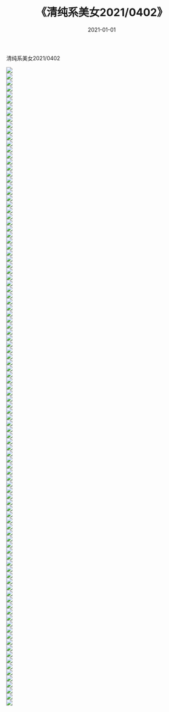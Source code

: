 ﻿---
layout: post
title:  《清纯系美女2021/0402》
date:   2021-01-01
img: http://img.660000.xyz/Sharelink/清纯系美女/2021/0402/000.jpg
categories: [美女, 清纯, 唯美]
---

清纯系美女2021/0402

 ![](http://img.660000.xyz/Sharelink/清纯系美女/2021/0402/001.jpeg) <br>![](http://img.660000.xyz/Sharelink/清纯系美女/2021/0402/002.jpeg) <br>![](http://img.660000.xyz/Sharelink/清纯系美女/2021/0402/003.jpeg) <br>![](http://img.660000.xyz/Sharelink/清纯系美女/2021/0402/004.jpeg) <br>![](http://img.660000.xyz/Sharelink/清纯系美女/2021/0402/005.jpeg) <br>![](http://img.660000.xyz/Sharelink/清纯系美女/2021/0402/006.jpeg) <br>![](http://img.660000.xyz/Sharelink/清纯系美女/2021/0402/007.jpeg) <br>![](http://img.660000.xyz/Sharelink/清纯系美女/2021/0402/008.jpeg) <br>![](http://img.660000.xyz/Sharelink/清纯系美女/2021/0402/009.jpeg) <br>![](http://img.660000.xyz/Sharelink/清纯系美女/2021/0402/010.jpeg) <br>![](http://img.660000.xyz/Sharelink/清纯系美女/2021/0402/011.jpeg) <br>![](http://img.660000.xyz/Sharelink/清纯系美女/2021/0402/012.jpeg) <br>![](http://img.660000.xyz/Sharelink/清纯系美女/2021/0402/013.jpeg) <br>![](http://img.660000.xyz/Sharelink/清纯系美女/2021/0402/014.jpeg) <br>![](http://img.660000.xyz/Sharelink/清纯系美女/2021/0402/015.jpeg) <br>![](http://img.660000.xyz/Sharelink/清纯系美女/2021/0402/016.jpeg) <br>![](http://img.660000.xyz/Sharelink/清纯系美女/2021/0402/017.jpeg) <br>![](http://img.660000.xyz/Sharelink/清纯系美女/2021/0402/018.jpeg) <br>![](http://img.660000.xyz/Sharelink/清纯系美女/2021/0402/019.jpeg) <br>![](http://img.660000.xyz/Sharelink/清纯系美女/2021/0402/020.jpeg) <br>![](http://img.660000.xyz/Sharelink/清纯系美女/2021/0402/021.jpeg) <br>![](http://img.660000.xyz/Sharelink/清纯系美女/2021/0402/022.jpeg) <br>![](http://img.660000.xyz/Sharelink/清纯系美女/2021/0402/023.jpeg) <br>![](http://img.660000.xyz/Sharelink/清纯系美女/2021/0402/024.jpeg) <br>![](http://img.660000.xyz/Sharelink/清纯系美女/2021/0402/025.jpeg) <br>![](http://img.660000.xyz/Sharelink/清纯系美女/2021/0402/026.jpeg) <br>![](http://img.660000.xyz/Sharelink/清纯系美女/2021/0402/027.jpeg) <br>![](http://img.660000.xyz/Sharelink/清纯系美女/2021/0402/028.jpeg) <br>![](http://img.660000.xyz/Sharelink/清纯系美女/2021/0402/029.jpeg) <br>![](http://img.660000.xyz/Sharelink/清纯系美女/2021/0402/030.jpeg) <br>![](http://img.660000.xyz/Sharelink/清纯系美女/2021/0402/031.jpeg) <br>![](http://img.660000.xyz/Sharelink/清纯系美女/2021/0402/032.jpeg) <br>![](http://img.660000.xyz/Sharelink/清纯系美女/2021/0402/033.jpeg) <br>![](http://img.660000.xyz/Sharelink/清纯系美女/2021/0402/034.jpeg) <br>![](http://img.660000.xyz/Sharelink/清纯系美女/2021/0402/035.jpeg) <br>![](http://img.660000.xyz/Sharelink/清纯系美女/2021/0402/036.jpeg) <br>![](http://img.660000.xyz/Sharelink/清纯系美女/2021/0402/037.jpeg) <br>![](http://img.660000.xyz/Sharelink/清纯系美女/2021/0402/038.jpeg) <br>![](http://img.660000.xyz/Sharelink/清纯系美女/2021/0402/039.jpeg) <br>![](http://img.660000.xyz/Sharelink/清纯系美女/2021/0402/040.jpeg) <br>![](http://img.660000.xyz/Sharelink/清纯系美女/2021/0402/041.jpeg) <br>![](http://img.660000.xyz/Sharelink/清纯系美女/2021/0402/042.jpeg) <br>![](http://img.660000.xyz/Sharelink/清纯系美女/2021/0402/043.jpeg) <br>![](http://img.660000.xyz/Sharelink/清纯系美女/2021/0402/044.jpeg) <br>![](http://img.660000.xyz/Sharelink/清纯系美女/2021/0402/045.jpeg) <br>![](http://img.660000.xyz/Sharelink/清纯系美女/2021/0402/046.jpeg) <br>![](http://img.660000.xyz/Sharelink/清纯系美女/2021/0402/047.jpeg) <br>![](http://img.660000.xyz/Sharelink/清纯系美女/2021/0402/048.jpeg) <br>![](http://img.660000.xyz/Sharelink/清纯系美女/2021/0402/049.jpeg) <br>![](http://img.660000.xyz/Sharelink/清纯系美女/2021/0402/050.jpeg) <br>![](http://img.660000.xyz/Sharelink/清纯系美女/2021/0402/051.jpeg) <br>![](http://img.660000.xyz/Sharelink/清纯系美女/2021/0402/052.jpeg) <br>![](http://img.660000.xyz/Sharelink/清纯系美女/2021/0402/053.jpeg) <br>![](http://img.660000.xyz/Sharelink/清纯系美女/2021/0402/054.jpeg) <br>![](http://img.660000.xyz/Sharelink/清纯系美女/2021/0402/055.jpeg) <br>![](http://img.660000.xyz/Sharelink/清纯系美女/2021/0402/056.jpeg) <br>![](http://img.660000.xyz/Sharelink/清纯系美女/2021/0402/057.jpeg) <br>![](http://img.660000.xyz/Sharelink/清纯系美女/2021/0402/058.jpeg) <br>![](http://img.660000.xyz/Sharelink/清纯系美女/2021/0402/059.jpeg) <br>![](http://img.660000.xyz/Sharelink/清纯系美女/2021/0402/060.jpeg) <br>![](http://img.660000.xyz/Sharelink/清纯系美女/2021/0402/061.jpeg) <br>![](http://img.660000.xyz/Sharelink/清纯系美女/2021/0402/062.jpeg) <br>![](http://img.660000.xyz/Sharelink/清纯系美女/2021/0402/063.jpeg) <br>![](http://img.660000.xyz/Sharelink/清纯系美女/2021/0402/064.jpeg) <br>![](http://img.660000.xyz/Sharelink/清纯系美女/2021/0402/065.jpeg) <br>![](http://img.660000.xyz/Sharelink/清纯系美女/2021/0402/066.jpeg) <br>![](http://img.660000.xyz/Sharelink/清纯系美女/2021/0402/067.jpeg) <br>![](http://img.660000.xyz/Sharelink/清纯系美女/2021/0402/068.jpeg) <br>![](http://img.660000.xyz/Sharelink/清纯系美女/2021/0402/069.jpeg) <br>![](http://img.660000.xyz/Sharelink/清纯系美女/2021/0402/070.jpeg) <br>![](http://img.660000.xyz/Sharelink/清纯系美女/2021/0402/071.jpeg) <br>![](http://img.660000.xyz/Sharelink/清纯系美女/2021/0402/072.jpeg) <br>![](http://img.660000.xyz/Sharelink/清纯系美女/2021/0402/073.jpeg) <br>![](http://img.660000.xyz/Sharelink/清纯系美女/2021/0402/074.jpeg) <br>![](http://img.660000.xyz/Sharelink/清纯系美女/2021/0402/075.jpeg) <br>![](http://img.660000.xyz/Sharelink/清纯系美女/2021/0402/076.jpeg) <br>![](http://img.660000.xyz/Sharelink/清纯系美女/2021/0402/077.jpeg) <br>![](http://img.660000.xyz/Sharelink/清纯系美女/2021/0402/078.jpeg) <br>![](http://img.660000.xyz/Sharelink/清纯系美女/2021/0402/079.jpeg) <br>![](http://img.660000.xyz/Sharelink/清纯系美女/2021/0402/080.jpeg) <br>![](http://img.660000.xyz/Sharelink/清纯系美女/2021/0402/081.jpeg) <br>![](http://img.660000.xyz/Sharelink/清纯系美女/2021/0402/082.jpeg) <br>![](http://img.660000.xyz/Sharelink/清纯系美女/2021/0402/083.jpeg) <br>![](http://img.660000.xyz/Sharelink/清纯系美女/2021/0402/084.jpeg) <br>![](http://img.660000.xyz/Sharelink/清纯系美女/2021/0402/085.jpeg) <br>![](http://img.660000.xyz/Sharelink/清纯系美女/2021/0402/086.jpeg) <br>![](http://img.660000.xyz/Sharelink/清纯系美女/2021/0402/087.jpeg) <br>![](http://img.660000.xyz/Sharelink/清纯系美女/2021/0402/088.jpeg) <br>![](http://img.660000.xyz/Sharelink/清纯系美女/2021/0402/089.jpeg) <br>![](http://img.660000.xyz/Sharelink/清纯系美女/2021/0402/090.jpeg) <br>![](http://img.660000.xyz/Sharelink/清纯系美女/2021/0402/091.jpeg) <br>![](http://img.660000.xyz/Sharelink/清纯系美女/2021/0402/092.jpeg) <br>![](http://img.660000.xyz/Sharelink/清纯系美女/2021/0402/093.jpeg) <br>![](http://img.660000.xyz/Sharelink/清纯系美女/2021/0402/094.jpeg) <br>![](http://img.660000.xyz/Sharelink/清纯系美女/2021/0402/095.jpeg) <br>![](http://img.660000.xyz/Sharelink/清纯系美女/2021/0402/096.jpeg) <br>![](http://img.660000.xyz/Sharelink/清纯系美女/2021/0402/097.jpeg) <br>![](http://img.660000.xyz/Sharelink/清纯系美女/2021/0402/098.jpeg) <br>![](http://img.660000.xyz/Sharelink/清纯系美女/2021/0402/099.jpeg) <br>![](http://img.660000.xyz/Sharelink/清纯系美女/2021/0402/100.jpeg) <br>![](http://img.660000.xyz/Sharelink/清纯系美女/2021/0402/101.jpeg) <br>![](http://img.660000.xyz/Sharelink/清纯系美女/2021/0402/102.jpeg) <br>![](http://img.660000.xyz/Sharelink/清纯系美女/2021/0402/103.jpeg) <br>![](http://img.660000.xyz/Sharelink/清纯系美女/2021/0402/104.jpeg) <br>![](http://img.660000.xyz/Sharelink/清纯系美女/2021/0402/105.jpeg) <br>